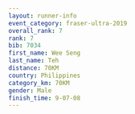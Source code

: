 ```yaml
---
layout: runner-info 
event_category: fraser-ultra-2019 
overall_rank: 7
rank: 7
bib: 7034
first_name: Wee Seng
last_name: Teh
distance: 70KM
country: Philippines
category_km: 70KM
gender: Male
finish_time: 9-07-08
---
```

